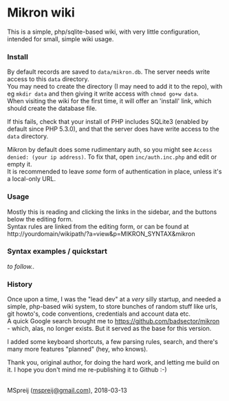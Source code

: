 # Mikron wiki

This is a simple, php/sqlite-based wiki, with very little configuration, intended for small, simple wiki usage.


### Install

By default records are saved to `data/mikron.db`. The server needs write access to this `data` directory.  
You may need to create the directory (I may need to add it to the repo), with eg `mkdir data` and then giving it write access with `chmod go+w data`.  
When visiting the wiki for the first time, it will offer an 'install' link, which should create the database file.  

If this fails, check that your install of PHP includes SQLite3 (enabled by default since PHP 5.3.0), and that the server does have write access to the `data` directory.

Mikron by default does some rudimentary auth, so you might see `Access denied: (your ip address)`. To fix that, open `inc/auth.inc.php` and edit or empty it.  
It is recommended to leave *some* form of authentication in place, unless it's a local-only URL.


### Usage

Mostly this is reading and clicking the links in the sidebar, and the buttons below the editing form.  
Syntax rules are linked from the editing form, or can be found at  
http://yourdomain/wikipath/?a=view&p=MIKRON_SYNTAX&mikron


### Syntax examples / quickstart

*to follow..*


### History

Once upon a time, I was the "lead dev" at a *very* silly startup, and needed a simple, php-based wiki system, to store bunches of random stuff like urls, git howto's, code conventions, credentials and account data etc.  
A quick Google search brought me to https://github.com/badsector/mikron - which, alas, no longer exists. But it served as the base for this version.

I added some keyboard shortcuts, a few parsing rules, search, and there's many more features "planned" (hey, who knows).

Thank you, original author, for doing the hard work, and letting me build on it. I hope you don't mind me re-publishing it to Github :-)
<br>
<br>

MSpreij (<mspreij@gmail.com>), 2018-03-13